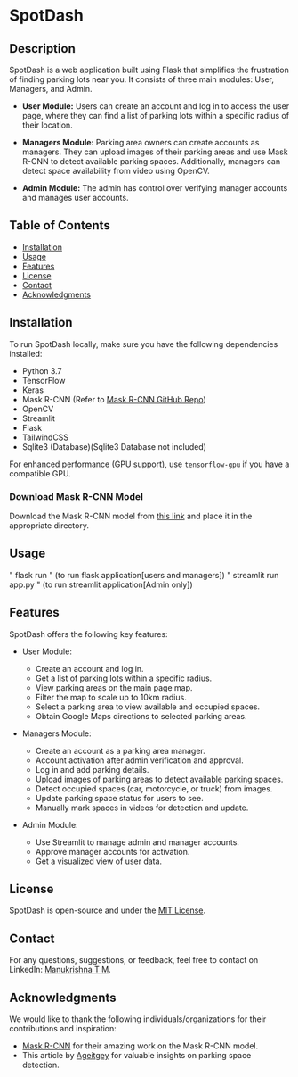 # SpotDash

## Description

SpotDash is a web application built using Flask that simplifies the frustration of finding parking lots near you. It consists of three main modules: User, Managers, and Admin.

- **User Module:** Users can create an account and log in to access the user page, where they can find a list of parking lots within a specific radius of their location.

- **Managers Module:** Parking area owners can create accounts as managers. They can upload images of their parking areas and use Mask R-CNN to detect available parking spaces. Additionally, managers can detect space availability from video using OpenCV.

- **Admin Module:** The admin has control over verifying manager accounts and manages user accounts.

## Table of Contents

- [Installation](#installation)
- [Usage](#usage)
- [Features](#features)
- [License](#license)
- [Contact](#contact)
- [Acknowledgments](#acknowledgments)

## Installation

To run SpotDash locally, make sure you have the following dependencies installed:

- Python 3.7
- TensorFlow
- Keras
- Mask R-CNN (Refer to [Mask R-CNN GitHub Repo](https://github.com/matterport/Mask_RCNN))
- OpenCV
- Streamlit
- Flask
- TailwindCSS
- Sqlite3 (Database)(Sqlite3 Database not included)

For enhanced performance (GPU support), use `tensorflow-gpu` if you have a compatible GPU.


### Download Mask R-CNN Model

Download the Mask R-CNN model from [this link](https://github.com/matterport/Mask_RCNN/releases/download/v2.0/mask_rcnn_coco.h5) and place it in the appropriate directory.

## Usage

" flask run " (to run flask application[users and managers])
" streamlit run app.py " (to run streamlit application[Admin only])

## Features

SpotDash offers the following key features:

- User Module:
  - Create an account and log in.
  - Get a list of parking lots within a specific radius.
  - View parking areas on the main page map.
  - Filter the map to scale up to 10km radius.
  - Select a parking area to view available and occupied spaces.
  - Obtain Google Maps directions to selected parking areas.

- Managers Module:
  - Create an account as a parking area manager.
  - Account activation after admin verification and approval.
  - Log in and add parking details.
  - Upload images of parking areas to detect available parking spaces.
  - Detect occupied spaces (car, motorcycle, or truck) from images.
  - Update parking space status for users to see.
  - Manually mark spaces in videos for detection and update.

- Admin Module:
  - Use Streamlit to manage admin and manager accounts.
  - Approve manager accounts for activation.
  - Get a visualized view of user data.


## License

SpotDash is open-source and under the [MIT License](LICENSE.md).

## Contact

For any questions, suggestions, or feedback, feel free to contact on LinkedIn: [Manukrishna T M](https://www.linkedin.com/in/manukrishna-t-m).

## Acknowledgments

We would like to thank the following individuals/organizations for their contributions and inspiration:

- [Mask R-CNN](https://github.com/matterport/Mask_RCNN) for their amazing work on the Mask R-CNN model.
- This article by [Ageitgey](https://medium.com/@ageitgey/snagging-parking-spaces-with-mask-r-cnn-and-python-955f2231c400) for valuable insights on parking space detection.



